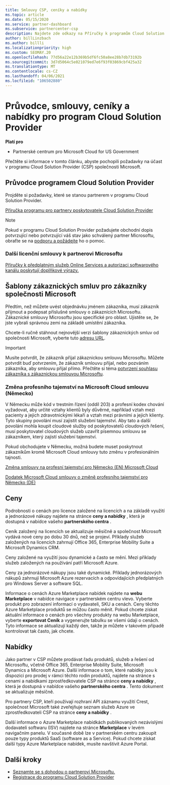 ```yaml
---
title: Smlouvy CSP, ceníky a nabídky
ms.topic: article
ms.date: 05/15/2020
ms.service: partner-dashboard
ms.subservice: partnercenter-csp
description: Najdete zde odkazy na Příručky k programům Cloud Solution Provider, partnerské smlouvy, smlouvy zákazníka, ceníky a nabídky.
author: billLinzbach
ms.author: billli
ms.localizationpriority: high
ms.custom: SEOMAY.20
ms.openlocfilehash: 77d56a22e12b369b5df6fc50a8ee28b7db73192b
ms.sourcegitcommit: 3d7d5064c5e021079ed7e6f93f03869cbf425a32
ms.translationtype: MT
ms.contentlocale: cs-CZ
ms.lasthandoff: 04/06/2021
ms.locfileid: "106502880"
---
```

# <a name="cloud-solution-provider-program-guide-agreements-price-lists-and-offers"></a>Průvodce, smlouvy, ceníky a nabídky pro program Cloud Solution Provider

**Platí pro**

- Partnerské centrum pro Microsoft Cloud for US Government


Přečtěte si informace v tomto článku, abyste pochopili požadavky na účast v programu Cloud Solution Provider (CSP) společnosti Microsoft.

## <a name="cloud-solution-provider-program-guide"></a>Průvodce programem Cloud Solution Provider

Projděte si požadavky, které se stanou partnerem v programu Cloud Solution Provider.

[Příručka programu pro partnery poskytovatele Cloud Solution Provider](https://go.microsoft.com/fwlink/p/?LinkId=617100)

>[!Note]
>Pokud v programu Cloud Solution Provider požadujete obchodní dopis potvrzující nebo potvrzující váš stav jako schválený partner Microsoftu, obraťte se na [podporu a požádejte](https://partner.microsoft.com/pcv/servicerequests/create) ho o pomoc.

### <a name="additional-offer-terms-to-the-microsoft-partner-agreement"></a>Další licenční smlouvy k partnerovi Microsoftu

[Příručky k předplatným služeb Online Services a autorizaci softwarového kanálu poskytují doplňkové výrazy.](https://query.prod.cms.rt.microsoft.com/cms/api/am/binary/RE3NOo7)

## <a name="microsoft-customer-agreement-customer-templates"></a>Šablony zákaznických smluv pro zákazníky společnosti Microsoft

Předtím, než můžete uvést objednávku jménem zákazníka, musí zákazník přijmout a podepsat příslušné smlouvy o zákaznících Microsoftu. Zákaznické smlouvy Microsoftu jsou specifické pro oblast. Ujistěte se, že jste vybrali správnou zemi na základě umístění zákazníka.

Chcete-li ručně stáhnout nejnovější verzi šablony zákaznických smluv od společnosti Microsoft, vyberte tuto [adresu URL](https://aka.ms/customeragreement).

>[!IMPORTANT]
>Musíte potvrdit, že zákazník přijal zákaznickou smlouvu Microsoftu. Můžete potvrdit buď potvrzením, že zákazník smlouvu přijal, nebo pozváním zákazníka, aby smlouvu přijal přímo. Přečtěte si téma [potvrzení souhlasu zákazníka s zákaznickou smlouvou Microsoftu](confirm-customer-agreement.md).

### <a name="professional-secrecy-amendment-to-the-microsoft-cloud-agreement-germany"></a>Změna profesního tajemství na Microsoft Cloud smlouvu (Německo)

V Německu může kód v trestním řízení (oddíl 203) a profesní kodex chování vyžadovat, aby určité vztahy klientů byly důvěrné, například vztah mezi pacienty a jejich zdravotnickými lékaři a vztah mezi právními a jejich klienty. Tyto skupiny povolání musí zajistit služební tajemství. Aby tato a další povolání mohla koupit cloudové služby od poskytovatelů cloudových řešení, musí poskytovatel cloudových služeb uzavřít písemnou smlouvu se zákazníkem, který zajistí služební tajemství.

Pokud obchodujete v Německu, možná budete muset poskytnout zákazníkům kromě Microsoft Cloud smlouvy tuto změnu v profesionálním tajnosti.

[Změna smlouvy na profesní tajemství pro Německo (EN) Microsoft Cloud](https://go.microsoft.com/fwlink/?linkid=2030827&clcid=0x409)

[Dodatek Microsoft Cloud smlouvy o změně profesního tajemství pro Německo (DE)](https://go.microsoft.com/fwlink/?linkid=2030827&clcid=0x407)

## <a name="pricing"></a>Ceny

Podrobnosti o cenách pro licence založené na licencích a na základě využití a jednorázové nákupy najdete na stránce **ceny a nabídky** , která je dostupná v nabídce vašeho **partnerského centra** .

Ceník založený na licencích se aktualizuje měsíčně a společnost Microsoft vydává nové ceny po dobu 30 dnů, než se projeví. Příklady služeb založených na licencích zahrnují Office 365, Enterprise Mobility Suite a Microsoft Dynamics CRM. 

Ceny založené na využití jsou dynamické a často se mění. Mezi příklady služeb založených na používání patří Microsoft Azure.

Ceny za jednorázové nákupy jsou také dynamické. Příklady jednorázových nákupů zahrnují Microsoft Azure rezervacích a odpovídajících předplatných pro Windows Server a software SQL.

Informace o cenách Azure Marketplace nabídek najdete na **webu Marketplace** v nabídce navigace v partnerském centru vlevo. Vyberte produkt pro zobrazení informací o vydavateli, SKU a cenách. Ceny těchto Azure Marketplace produktů se můžou často měnit. Pokud chcete získat aktuální informace o cenách pro všechny produkty na webu Marketplace, vyberte **exportovat Ceník** a vygenerujte tabulku se všemi údaji o cenách. Tyto informace se aktualizují každý den, takže je můžete v takovém případě kontrolovat tak často, jak chcete.

## <a name="offers"></a>Nabídky

Jako partner v CSP můžete prodávat řadu produktů, služeb a řešení od Microsoftu, včetně Office 365, Enterprise Mobility Suite, Microsoft Dynamics a Microsoft Azure. Další informace o tom, které nabídky jsou k dispozici pro prodej v rámci těchto rodin produktů, najdete na stránce s cenami a nabídkami zprostředkovatele CSP na stránce **ceny a nabídky** , která je dostupná v nabídce vašeho **partnerského centra** . Tento dokument se aktualizuje měsíčně.

Pro partnery CSP, kteří používají rozhraní API záznamu využití Crest, společnost Microsoft také zveřejňuje seznam služeb Azure ve zprostředkovateli CSP na stránce **ceny a nabídky** .

Další informace o Azure Marketplace nabídkách publikovaných nezávislými dodavateli softwaru (ISV) najdete na stránce **Marketplace** v levém navigačním panelu. V současné době lze v partnerském centru zakoupit pouze typy produktů SaaS (software as a Service). Pokud chcete získat další typy Azure Marketplace nabídek, musíte navštívit Azure Portal.

## <a name="next-steps"></a>Další kroky

- [Seznamte se s dohodou o partnerovi Microsoftu.](microsoft-partner-agreement.md)
- [Registrace do programu Cloud Solution Provider](enrolling-in-the-csp-program.md)
